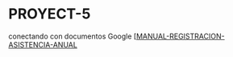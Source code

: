 # PROYECT-5
conectando con documentos Google
[[MANUAL-REGISTRACION-ASISTENCIA-ANUAL](https://docs.google.com/document/d/1j97YDC4AyKlVYe1C6lfsl-pVVoupOJsZyL8qccCVkBU/edit?usp=sharing)
